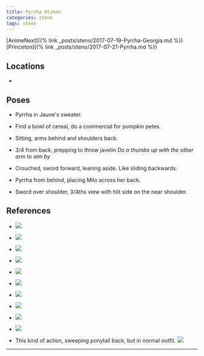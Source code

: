 ```yaml
---
title: Pyrrha Otakon
categories: steno
tags: steno
---
```


[AnimeNext]({% link _posts/steno/2017-07-19-Pyrrha-Georgia.md %})
[Princeton]({% link _posts/steno/2017-07-21-Pyrrha.md %})

## Locations

- 

## Poses

* Pyrrha in Jaune's sweater. 

* Find a bowl of cereal, do a commercial for pumpkin petes.

* Sitting, arms behind and shoulders back.

* 3/4 from back, prepping to throw javelin *Do a thumbs up with the other arm to aim by*

* Crouched, sword forward, leaning aside. Like sliding backwards.

* Pyrrha from behind, placing Milo across her back. 

* Sword over shoulder, 3/4ths view with hilt side on the near shoulder.

## References

* ![](https://i.imgur.com/NOa9RDP.jpg)

* ![](https://i.imgur.com/tOlzF33.png)

* ![](https://i.imgur.com/8aauXST.jpg)

* ![](https://i.imgur.com/TuWg7Gl.png)

* ![](http://i.imgur.com/Z6wRmYX.png)

* ![](http://i.imgur.com/x8kV7rV.png)

* ![](http://i.imgur.com/acvz6wo.png)

* ![](https://i.imgur.com/t2CfLdx.jpg)

* ![](http://i.imgur.com/Q9boux2.png)

* ![](https://i.imgur.com/tgkY0Ai.jpg)

* This kind of action, sweeping ponytail back, but in normal outfit. ![](http://i.imgur.com/rwV2Ild.png)

---
